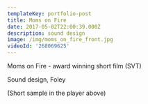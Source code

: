 ```yaml
---
templateKey: portfolio-post
title: Moms on Fire
date: 2017-05-02T22:00:39.000Z
description: sound design
image: /img/moms_on_fire_front.jpg
videoId: '268069625'
---
```

Moms on Fire - award winning short film (SVT)

Sound design, Foley

(Short sample in the player above)

